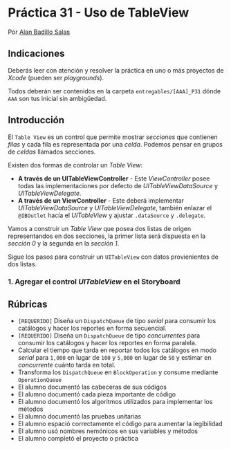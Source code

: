 # Práctica 31 - Uso de TableView

Por [Alan Badillo Salas](https://www.nomadacode.com)

## Indicaciones

Deberás leer con atención y resolver la práctica en uno o más proyectos de *Xcode* (pueden ser *playgrounds*).

Todos deberán ser contenidos en la carpeta `entregables/[AAA]_P31` dónde `AAA` son tus inicial sin ambigüedad.

## Introducción

El `Table View` es un control que permite mostrar *secciones* que contienen *filas* y cada fila es representada por una *celda*. Podemos pensar en grupos de *celdas* llamados secciones.

Existen dos formas de controlar un *Table View*:

* **A través de un UITableViewController** - Este *ViewController* posee todas las implementaciones por defecto de *UITableViewDataSource* y *UITableViewDelegate*.
* **A través de un ViewController** - Este deberá implementar *UITableViewDataSource* y *UITableViewDelegate*, también enlazar el `@IBOutlet` hacía el *UITableView* y ajustar `.dataSource` y `.delegate`.

Vamos a construir un *Table View* que posea dos listas de origen representandos en dos secciones, la primer lista será dispuesta en la *sección 0* y la segunda en la *sección 1*.

Sigue los pasos para construir un `UITableView` con datos provienientes de dos listas.

### 1. Agregar el control *UITableView* en el Storyboard

## Rúbricas

* `[REQUERIDO]` Diseña un `DispatchQueue` de tipo *serial* para consumir los catálogos y hacer los reportes en forma secuencial.
* `[REQUERIDO]` Diseña un `DispatchQueue` de tipo *concurrentes* para consumir los catálogos y hacer los reportes en forma paralela.
* Calcular el tiempo que tarda en reportar todos los catálogos en modo *serial* para `1,000` en lugar de `100` y `5,000` en lugar de `50` y estimar en *concurrente* cuánto tarda en total.
* Transforma los `DispatchQueue` en `BlockOperation` y consume mediante `OperationQueue`
* El alumno documentó las cabeceras de sus códigos
* El alumno documentó cada pieza importante de código
* El alumno documentó los algoritmos utilizados para implementar los métodos
* El alumno documentó las pruebas unitarias
* El alumno espació correctamente el código para aumentar la legibilidad
* El alumno usó nombres nemónicos en sus variables y métodos
* El alumno completó el proyecto o práctica